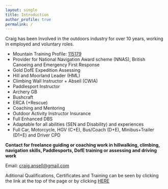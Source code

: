 ```yaml
---
layout: single
title: Introduction
author_profile: true
permalink: /
---
```


Craig has been Involved in the outdoors industry for over 10 years, working in employed and voluntary roles.

- Mountain Training Profile: [115179](https://mt.tahdah.me/profile/index/115179)
- Provider for National Navigation Award scheme (NNAS), British Canoeing and Emergency First Response
- Gold DofE Expedition Assessing
- Hill and Moorland Leader (HML)
- Climbing Wall Instructor + Abseil (CWIA)
- Paddlesport Instructor
- Archery GB
- Bushcraft
- ERCA (+Rescue)
- Coaching and Mentoring
- Outdoor Activity Instructor Insurance
- Full Enhanced DBS
- Adaptable for all abilities (SEN and Disability) and experiences
- Full Car, Motorcycle, HGV (C+E), Bus/Coach (D+E), Minibus+Trailer (D1+E) and Driver CPD

**Contact for freelance guiding or coaching work in hillwalking, climbing, navigation skills, Paddlesports, DofE training or assessing and driving work**

Email: <a href="mailto:craig.ansell@gmail.com">craig.ansell@gmail.com</a>

Aditional Qualifications, Certificates and Training can be seen by clicking the link at the top of the page or by clicking [HERE](/aqt/)
